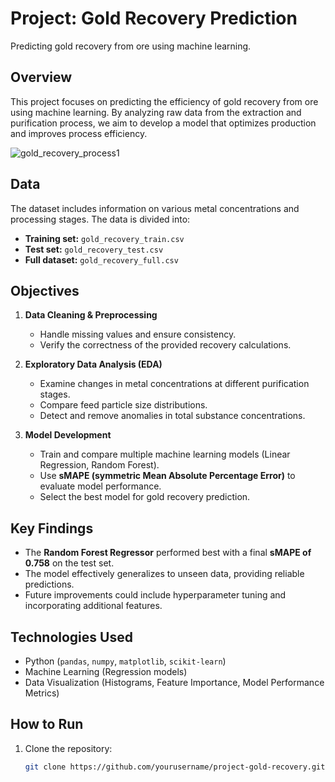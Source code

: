 # Project: Gold Recovery Prediction
Predicting gold recovery from ore using machine learning.

## Overview
This project focuses on predicting the efficiency of gold recovery from ore using machine learning. By analyzing raw data from the extraction and purification process, we aim to develop a model that optimizes production and improves process efficiency.

![gold_recovery_process1](https://github.com/user-attachments/assets/af3ecfea-7f4d-46dd-a665-1a31702e2547)


## Data
The dataset includes information on various metal concentrations and processing stages. The data is divided into:
- **Training set:** `gold_recovery_train.csv`
- **Test set:** `gold_recovery_test.csv`
- **Full dataset:** `gold_recovery_full.csv`

## Objectives
1. **Data Cleaning & Preprocessing**
   - Handle missing values and ensure consistency.
   - Verify the correctness of the provided recovery calculations.

2. **Exploratory Data Analysis (EDA)**
   - Examine changes in metal concentrations at different purification stages.
   - Compare feed particle size distributions.
   - Detect and remove anomalies in total substance concentrations.

3. **Model Development**
   - Train and compare multiple machine learning models (Linear Regression, Random Forest).
   - Use **sMAPE (symmetric Mean Absolute Percentage Error)** to evaluate model performance.
   - Select the best model for gold recovery prediction.

## Key Findings
- The **Random Forest Regressor** performed best with a final **sMAPE of 0.758** on the test set.
- The model effectively generalizes to unseen data, providing reliable predictions.
- Future improvements could include hyperparameter tuning and incorporating additional features.

## Technologies Used
- Python (`pandas`, `numpy`, `matplotlib`, `scikit-learn`)
- Machine Learning (Regression models)
- Data Visualization (Histograms, Feature Importance, Model Performance Metrics)

## How to Run
1. Clone the repository:
   ```bash
   git clone https://github.com/yourusername/project-gold-recovery.git
